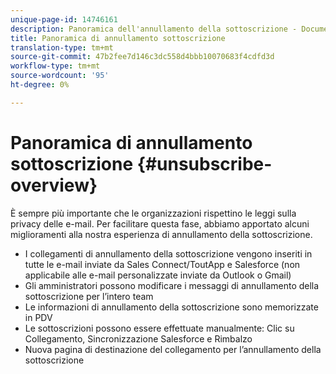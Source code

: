 ```yaml
---
unique-page-id: 14746161
description: Panoramica dell'annullamento della sottoscrizione - Documenti Marketo - Documentazione prodotto
title: Panoramica di annullamento sottoscrizione
translation-type: tm+mt
source-git-commit: 47b2fee7d146c3dc558d4bbb10070683f4cdfd3d
workflow-type: tm+mt
source-wordcount: '95'
ht-degree: 0%

---
```



# Panoramica di annullamento sottoscrizione {#unsubscribe-overview}

È sempre più importante che le organizzazioni rispettino le leggi sulla privacy delle e-mail. Per facilitare questa fase, abbiamo apportato alcuni miglioramenti alla nostra esperienza di annullamento della sottoscrizione.

* I collegamenti di annullamento della sottoscrizione vengono inseriti in tutte le e-mail inviate da Sales Connect/ToutApp e Salesforce (non applicabile alle e-mail personalizzate inviate da Outlook o Gmail)
* Gli amministratori possono modificare i messaggi di annullamento della sottoscrizione per l’intero team
* Le informazioni di annullamento della sottoscrizione sono memorizzate in PDV
* Le sottoscrizioni possono essere effettuate manualmente: Clic su Collegamento, Sincronizzazione Salesforce e Rimbalzo
* Nuova pagina di destinazione del collegamento per l’annullamento della sottoscrizione

